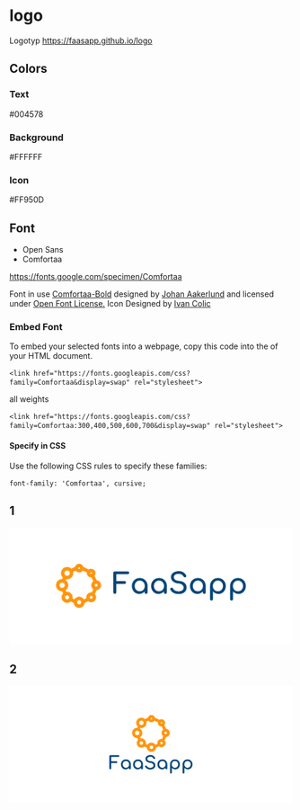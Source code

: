 # logo
Logotyp
https://faasapp.github.io/logo

## Colors

### Text
  
  #004578

### Background

  #FFFFFF
  
### Icon

  #FF950D


## Font

+ Open Sans
+ Comfortaa

https://fonts.google.com/specimen/Comfortaa


Font in use <a target="_blank" href="https://fonts.google.com/specimen/Comfortaa">Comfortaa-Bold</a> designed by
  <a target="_blank" href="https://aajohan.deviantart.com/">Johan Aakerlund</a>
  and licensed under
  <a target="_blank" href="http://scripts.sil.org/cms/scripts/page.php?site_id=nrsi&amp;id=OFL_web">Open Font License.</a>
    Icon Designed by
    <a target="_blank" href="https://thenounproject.com/Ivanisawesome">Ivan Colic</a>
    
    
### Embed Font

To embed your selected fonts into a webpage, copy this code into the <head> of your HTML document.

    <link href="https://fonts.googleapis.com/css?family=Comfortaa&display=swap" rel="stylesheet">
    
all weights
  
    <link href="https://fonts.googleapis.com/css?family=Comfortaa:300,400,500,600,700&display=swap" rel="stylesheet"> 
  
#### Specify in CSS

Use the following CSS rules to specify these families:

    font-family: 'Comfortaa', cursive;

## 1
![1/cover.png](1/cover.png)

## 2
![2/cover.png](2/cover.png)
